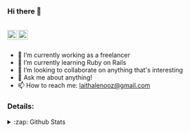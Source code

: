 ### Hi there 👋

<br/>
<a href="https://in.linkedin.com/in/laithalenooz">
  <img align="left" alt="Prashant's LinkdeIN" width="22px" src="https://cdn.jsdelivr.net/npm/simple-icons@v3/icons/linkedin.svg" />
</a>
<a href="https://in.linkedin.com/in/laithalenooz">
  <img align="left" alt="My Portfolio" width="22px" src="https://img.icons8.com/ios-filled/344/portfolio.png" />
</a>
<br />
<br />


- 🔭 I’m currently working as a freelancer
- 🌱 I’m currently learning Ruby on Rails
- 👯 I’m looking to collaborate on anything that's interesting
- 💬 Ask me about anything!
- 📫 How to reach me: laithalenooz@gmail.com


### Details:
<details>
  <summary>:zap: Github Stats</summary>
  <img align="left" alt="Suheib Github Stats" src="https://github-readme-stats.codestackr.vercel.app/api?username=laithalenooz&show_icons=true&hide_border=true" />
</details>
